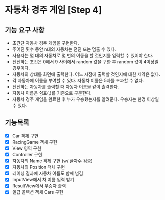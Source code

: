 # 자동차 경주 게임 [Step 4]

## 기능 요구 사항

* 초간단 자동차 경주 게임을 구현한다.
* 주어진 횟수 동안 n대의 자동차는 전진 또는 멈출 수 있다.
* 사용자는 몇 대의 자동차로 몇 번의 이동을 할 것인지를 입력할 수 있어야 한다.
* 전진하는 조건은 0에서 9 사이에서 random 값을 구한 후 random 값이 4이상일 경우이다.
* 자동차의 상태를 화면에 출력한다. 어느 시점에 출력할 것인지에 대한 제약은 없다.
* 각 자동차에 이름을 부여할 수 있다. 자동차 이름은 5자를 초과할 수 없다.
* 전진하는 자동차를 출력할 때 자동차 이름을 같이 출력한다.
* 자동차 이름은 쉼표(,)를 기준으로 구분한다.
* 자동차 경주 게임을 완료한 후 누가 우승했는지를 알려준다. 우승자는 한명 이상일 수 있다.

## 기능목록

- [x] Car 객체 구현
- [x] RacingGame 객체 구현
- [x] View 영역 구현
- [x] Controller 구현
- [x] 자동차의 Name 객체 구현 (w/ 글자수 검증)
- [x] 자동차의 Position 객체 구현
- [x] 레이싱 결과에 자동차 이름도 함께 넘김
- [x] InputView에서 차 이름 입력 받기
- [x] ResultView에서 우승자 출력
- [x] 일급 콜렉션 객체 Cars 구현
